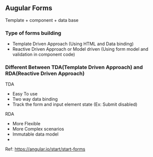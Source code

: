 
## Augular Forms

Template + component + data base

### Type of forms building

* Template Driven Approach (Using HTML and Data binding)
* Reactive Driven Approach or Model driven (Using form model and validation in component code)

### Different Between TDA(Template Driven Approach) and RDA(Reactive Driven Approach)

TDA
* Easy To use 
* Two way data binding
* Track the form and input element state (Ex: Submit disabled)

RDA
* More Flexible
* More Complex scenarios 
* Immutable data model
* 



Ref: 
https://angular.io/start/start-forms
